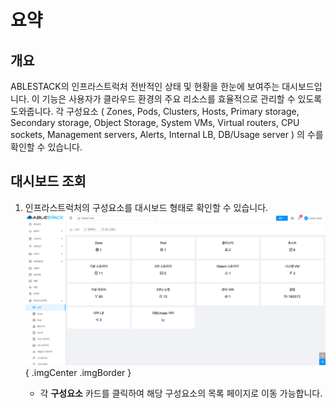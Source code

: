 # 요약

## 개요
ABLESTACK의 인프라스트럭처 전반적인 상태 및 현황을 한눈에 보여주는 대시보드입니다. 이 기능은 사용자가 클라우드 환경의 주요 리소스를 효율적으로 관리할 수 있도록 도와줍니다. 각 구성요소 ( Zones, Pods, Clusters, Hosts, Primary storage, Secondary storage, Object Storage, System VMs, Virtual routers, CPU sockets, Management servers, Alerts, Internal LB, DB/Usage server ) 의 수를 확인할 수 있습니다.

## 대시보드 조회

1. 인프라스트럭처의 구성요소를 대시보드 형태로 확인할 수 있습니다.
    ![Public IP 주소 목록 조회](../../assets/images/admin-guide/mold/infrastructure/summary/infrastructure-dashboard.png){ .imgCenter .imgBorder }

    * 각 **구성요소** 카드를 클릭하여 해당 구성요소의 목록 페이지로 이동 가능합니다.
